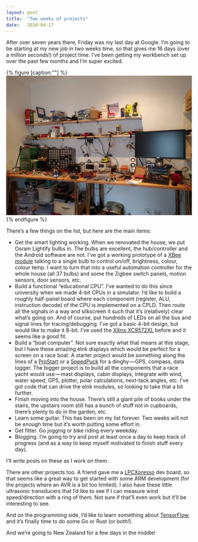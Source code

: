 ```yaml
---
layout:	post
title:	"Two weeks of projects"
date:	2016-04-17
---
```


  After over seven years there, Friday was my last day at Google. I’m going to be starting at my new job in two weeks time, so that gives me 16 days (over a million seconds!) of project time. I’ve been getting my workbench set up over the past few months and I’m super excited.

{% figure [caption:""] %}
![](/assets/img/0*mLxl_lCJNJwaj77B.jpg)
{% endfigure %}

There’s a few things on the list, but here are the main items:

* Get the smart lighting working. When we renovated the house, we put Osram Lightify bulbs in. The bulbs are excellent, the hub/controller and the Android software are not. I’ve got a working prototype of a [XBee module](http://www.digi.com/support/productdetail?pid=4838) talking to a single bulb to control on/off, brightness, colour, colour temp. I want to turn that into a useful automation controller for the whole house (all 37 bulbs) and some the Zigbee switch panels, motion sensors, door sensors, etc.
* Build a functional “educational CPU”. I’ve wanted to do this since university when we made 4-bit CPUs in a simulator. I’d like to build a roughly half-panel board where each component (register, ALU, instruction decode) of the CPU is implemented on a CPLD. Then route all the signals in a way and silkscreen it such that it’s (relatively) clear what’s going on. And of course, put hundreds of LEDs on all the bus and signal lines for tracing/debugging. I’ve got a basic 4-bit design, but would like to make it 8-bit. I’ve used the [Xilinx XC9572XL](http://www.xilinx.com/support/documentation/data_sheets/ds054.pdf) before and it seems like a good fit.
* Build a “boat computer”. Not sure exactly what that means at this stage, but I have these amazing eInk displays which would be perfect for a screen on a race boat. A starter project would be something along the lines of a [ProStart](http://www.velocitek.com/prostart) or a [SpeedPuck](http://www.velocitek.com/speedpuck/) for a dinghy — GPS, compass, data logger. The bigger project is to build all the components that a race yacht would use — mast displays, cabin displays, integrate with wind, water speed, GPS, plotter, polar calculations, next-tack angles, etc. I’ve got code that can drive the eInk modules, so looking to take that a bit further.
* Finish moving into the house. There’s still a giant pile of books under the stairs, the upstairs room still has a bunch of stuff not in cupboards, there’s plenty to do in the garden, etc.
* Learn some guitar. This has been on my list forever. Two weeks will not be enough time but it’s worth putting some effort in.
* Get fitter. Go jogging or bike riding every weekday.
* Blogging. I’m going to try and post at least once a day to keep track of progress (and as a way to keep myself motivated to finish stuff every day).

I’ll write posts on these as I work on them.

There are other projects too. A friend gave me a [LPCXpresso](https://www.lpcware.com/lpcxpresso) dev board, so that seems like a great way to get started with some ARM development (for the projects where an AVR is a bit too limited). I also have these little ultrasonic transducers that I’d like to see if I can measure wind speed/direction with a ring of them. Not sure if that’ll even work but it’ll be interesting to see.

And on the programming side, I’d like to learn something about [TensorFlow](https://www.tensorflow.org/), and it’s finally time to do some Go or Rust (or both!).

And we’re going to New Zealand for a few days in the middle!

